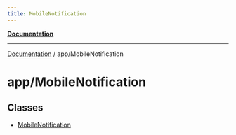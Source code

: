 ```yaml
---
title: MobileNotification
---
```


[**Documentation**](../../index.md)

***

[Documentation](../../index.md) / app/MobileNotification

# app/MobileNotification

## Classes

- [MobileNotification](classes/MobileNotification.md)
